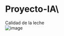 # Proyecto-IA\
Calidad de la leche\
![image](https://user-images.githubusercontent.com/82180254/190060896-eb6e554d-5ebb-41fd-a580-f5febe27bc1c.jpeg)
